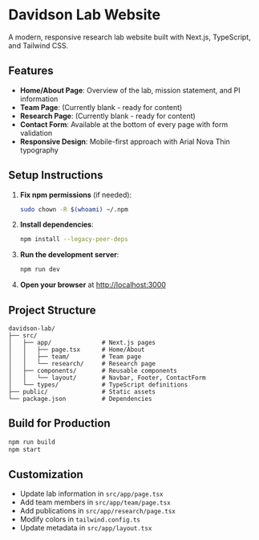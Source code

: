# Davidson Lab Website

A modern, responsive research lab website built with Next.js, TypeScript, and Tailwind CSS.

## Features

- **Home/About Page**: Overview of the lab, mission statement, and PI information
- **Team Page**: (Currently blank - ready for content)
- **Research Page**: (Currently blank - ready for content)  
- **Contact Form**: Available at the bottom of every page with form validation
- **Responsive Design**: Mobile-first approach with Arial Nova Thin typography

## Setup Instructions

1. **Fix npm permissions** (if needed):
   ```bash
   sudo chown -R $(whoami) ~/.npm
   ```

2. **Install dependencies**:
   ```bash
   npm install --legacy-peer-deps
   ```

3. **Run the development server**:
   ```bash
   npm run dev
   ```

4. **Open your browser** at [http://localhost:3000](http://localhost:3000)

## Project Structure

```
davidson-lab/
├── src/
│   ├── app/              # Next.js pages
│   │   ├── page.tsx      # Home/About
│   │   ├── team/         # Team page
│   │   └── research/     # Research page
│   ├── components/       # Reusable components
│   │   └── layout/       # Navbar, Footer, ContactForm
│   └── types/            # TypeScript definitions
├── public/               # Static assets
└── package.json          # Dependencies
```

## Build for Production

```bash
npm run build
npm start
```

## Customization

- Update lab information in `src/app/page.tsx`
- Add team members in `src/app/team/page.tsx`
- Add publications in `src/app/research/page.tsx`
- Modify colors in `tailwind.config.ts`
- Update metadata in `src/app/layout.tsx`